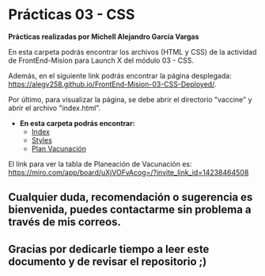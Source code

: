 # Prácticas 03 - CSS

**Prácticas realizadas por Michell Alejandro García Vargas**

En esta carpeta podrás encontrar los archivos (HTML y CSS) de la actividad de FrontEnd-Mision para Launch X del módulo 03 - CSS.

Además, en el siguiente link podrás encontrar la página desplegada: https://alegv258.github.io/FrontEnd-Mision-03-CSS-Deployed/.

Por último, para visualizar la página, se debe abrir el directorio "vaccine" y abrir el archivo "index.html".

- **En esta carpeta podrás encontrar:**
	- [Index](./vaccine/index.html)
	- [Styles](./vaccine/pages/CSS/style.css)
	- [Plan Vacunación](./Planeación_Vacunación.pdf)

El link para ver la tabla de Planeación de Vacunación es: https://miro.com/app/board/uXjVOFvAcog=/?invite_link_id=14238464508

## Cualquier duda, recomendación o sugerencia es bienvenida, puedes contactarme sin problema a través de mis correos.

## Gracias por dedicarle tiempo a leer este documento y de revisar el repositorio ;)

